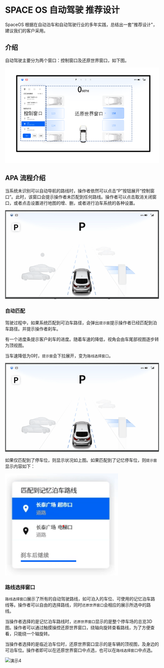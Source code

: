 # SPACE OS 自动驾驶 推荐设计

SpaceOS 根据在自动泊车和自动驾驶行业的多年实践，总结出一套"推荐设计"，建议我们的客户采用。

## 介绍

自动驾驶主要分为两个窗口：控制窗口及还原世界窗口，如下图。

![image-20220401213544482](images/image-20220401213544482.png)

## APA 流程介绍

当系统未识别可以自动导航的路线时，操作者依然可以点击“P”按钮展开“控制窗口”。此时，该窗口会提示操作者未匹配到任何路线。操作者可以点击取消关闭窗口，或者点击设置进行地图的增、删，或者进行泊车系统的各种设置。

![演示1](images/gif1-123.gif)

### 自动匹配

驾驶过程中，如果系统匹配到可泊车路径，会弹出`提示窗`提示操作者已经匹配到泊车路径。并提示操作者刹车。

有一个进度条提示客户刹车的进度。随着车速的降低，视角会由车尾部视图逐步转为顶视图。

当车速降低为0时，`提示窗`会下拉展开，变为`路线选择窗口`。

![演示2](images/gif2.gif)

如果仅匹配到了停车位，则显示状况如上图。如果匹配到了记忆停车位，则`提示窗`显示内容如下：

![image-20220402143723347](images/image-20220402143723347.png)

### 路线选择窗口

`路线选择窗口`展示了所有的自动驾驶路线，如可泊入的车位、可使用的记忆泊车路线等。操作者可以自由的选择路线，同时`还原世界窗口`会相应的展示所选中的路线。

当操作者选择的是记忆泊车路线时，`还原世界窗口`显示的是整个停车场的总览3D图。操作者可以通过触摸操控还原世界窗口，绕轴向旋转查看路线，为了方便查看，只能绕一个轴旋转。

当操作者选择的是临近泊车位时，还原世界窗口显示的是车辆的顶视图，及身边的可泊车位。操作者即可以在还原世界窗口中点选，也可以在`路线选择窗口`中点选。

![演示4](images/gif4.gif)